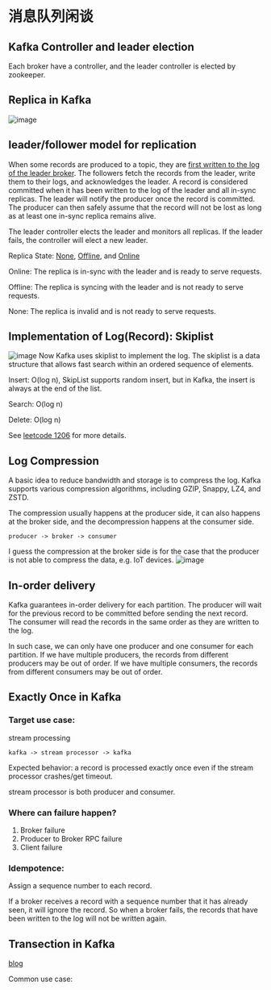 # 消息队列闲谈

## Kafka Controller and leader election
Each broker have a controller, and the leader controller is elected by zookeeper.

## Replica in Kafka
![image](https://pic1.zhimg.com/v2-3979c9a7498aa531fe932a4dce9fbb48_r.jpg)
## leader/follower model for replication
When some records are produced to a topic, they are [first written to the log of the leader broker](https://github.com/apache/kafka/blob/cb9557a99050bf317cb347cc7756a61f25ce032d/core/src/main/scala/kafka/server/ReplicaManager.scala#L592). The followers fetch the records from the leader, write them to their logs, and acknowledges the leader. A record is considered committed when it has been written to the log of the leader and all in-sync replicas. The leader will notify the producer once the record is committed. The producer can then safely assume that the record will not be lost as long as at least one in-sync replica remains alive. 

The leader controller elects the leader and monitors all replicas. If the leader fails, the controller will elect a new leader.

Replica State: [None](https://github.com/apache/kafka/blob/cb9557a99050bf317cb347cc7756a61f25ce032d/core/src/main/scala/kafka/server/ReplicaManager.scala#L170), [Offline](https://github.com/apache/kafka/blob/cb9557a99050bf317cb347cc7756a61f25ce032d/core/src/main/scala/kafka/server/ReplicaManager.scala#L180), and [Online](https://github.com/apache/kafka/blob/cb9557a99050bf317cb347cc7756a61f25ce032d/core/src/main/scala/kafka/server/ReplicaManager.scala#L175)

Online: The replica is in-sync with the leader and is ready to serve requests.

Offline: The replica is syncing with the leader and is not ready to serve requests.

None: The replica is invalid and is not ready to serve requests.

## Implementation of Log(Record): Skiplist
![image](https://pic2.zhimg.com/80/v2-9bc88e7c281de6235e8b03171e77f049_1440w.webp)
Now Kafka uses skiplist to implement the log. The skiplist is a data structure that allows fast search within an ordered sequence of elements.

Insert: O(log n), SkipList supports random insert, but in Kafka, the insert is always at the end of the list.

Search: O(log n)

Delete: O(log n)

See [leetcode 1206](https://leetcode.com/problems/design-skiplist/) for more details.

## Log Compression
A basic idea to reduce bandwidth and storage is to compress the log. Kafka supports various compression algorithms, including GZIP, Snappy, LZ4, and ZSTD.

The compression usually happens at the producer side, it can also happens at the broker side, and the decompression happens at the consumer side. 
```
producer -> broker -> consumer
```
I guess the compression at the broker side is for the case that the producer is not able to compress the data, e.g. IoT devices.
![image](https://note.youdao.com/yws/api/personal/file/CEF9B00C83E348DCB3351219EB7AC980?method=download&shareKey=c89b8a76cf002f96f5299988d9899e36)

## In-order delivery
Kafka guarantees in-order delivery for each partition. The producer will wait for the previous record to be committed before sending the next record. The consumer will read the records in the same order as they are written to the log.

In such case, we can only have one producer and one consumer for each partition. If we have multiple producers, the records from different producers may be out of order. If we have multiple consumers, the records from different consumers may be out of order.

## Exactly Once in Kafka
### Target use case: 
stream processing
```
kafka -> stream processor -> kafka
```
Expected behavior: a record is processed exactly once even if the stream processor crashes/get timeout.

stream processor is both producer and consumer.
### Where can failure happen?
1. Broker failure
2. Producer to Broker RPC failure
3. Client failure

### Idempotence:
Assign a sequence number to each record.

If a broker receives a record with a sequence number that it has already seen, it will ignore the record. So when a broker fails, the records that have been written to the log will not be written again.

## Transection in Kafka
[blog](https://www.confluent.io/blog/transactions-apache-kafka/)

Common use case:

